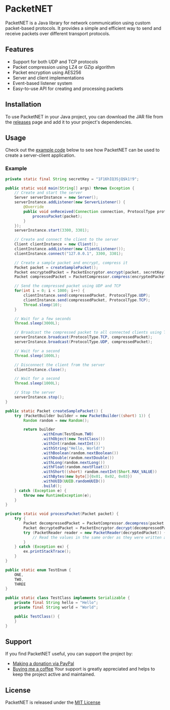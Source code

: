 
# PacketNET

PacketNET is a Java library for network communication using custom packet-based protocols. It provides a simple and efficient way to send and receive packets over different transport protocols.


## Features

- Support for both UDP and TCP protocols
- Packet compression using LZ4 or GZip algorithm
- Packet encryption using AES256
- Server and client implementations
- Event-based listener system
- Easy-to-use API for creating and processing packets
## Installation

To use PacketNET in your Java project, you can download the JAR file from the [releases](https://github.com/BananikXenos/PacketNet/releases) page and add it to your project's dependencies.
## Usage
Check out the [example code](#example) below to see how PacketNET can be used to create a server-client application.
### Example

```java
private static final String secretKey = "1F16hIQ3SjQ$k1!9";

public static void main(String[] args) throws Exception {
    // Create and start the server
    Server serverInstance = new Server();
    serverInstance.addListener(new ServerListener() {
        @Override
        public void onReceived(Connection connection, ProtocolType protocolType, Packet packet) throws IOException {
            processPacket(packet);
        }
    });
    serverInstance.start(3300, 3301);

    // Create and connect the client to the server
    Client clientInstance = new Client();
    clientInstance.addListener(new ClientListener());
    clientInstance.connect("127.0.0.1", 3300, 3301);

    // Create a sample packet and encrypt, compress it
    Packet packet = createSamplePacket();
    Packet encryptedPacket = PacketEncryptor.encrypt(packet, secretKey);
    Packet compressedPacket = PacketCompressor.compress(encryptedPacket, PacketCompressor.GZIP_COMPRESSOR);

    // Send the compressed packet using UDP and TCP
    for(int i = 0; i < 1000; i++) {
        clientInstance.send(compressedPacket, ProtocolType.UDP);
        clientInstance.send(compressedPacket, ProtocolType.TCP);
        Thread.sleep(10);
    }

    // Wait for a few seconds
    Thread.sleep(3000L);

    // Broadcast the compressed packet to all connected clients using TCP & UDP
    serverInstance.broadcast(ProtocolType.TCP, compressedPacket);
    serverInstance.broadcast(ProtocolType.UDP, compressedPacket);

    // Wait for a second
    Thread.sleep(1000L);

    // Disconnect the client from the server
    clientInstance.close();

    // Wait for a second
    Thread.sleep(1000L);

    // Stop the server
    serverInstance.stop();
}

public static Packet createSamplePacket() {
    try (PacketBuilder builder = new PacketBuilder((short) 1)) {
        Random random = new Random();

        return builder
                .withEnum(TestEnum.TWO)
                .withObject(new TestClass())
                .withInt(random.nextInt())
                .withString("Hello, World!")
                .withBoolean(random.nextBoolean())
                .withDouble(random.nextDouble())
                .withLong(random.nextLong())
                .withFloat(random.nextFloat())
                .withShort((short) random.nextInt(Short.MAX_VALUE))
                .withBytes(new byte[]{0x01, 0x02, 0x03})
                .withUUID(UUID.randomUUID())
                .build();
    } catch (Exception e) {
        throw new RuntimeException(e);
    }
}

private static void processPacket(Packet packet) {
    try {
        Packet decompressedPacket = PacketCompressor.decompress(packet, PacketCompressor.GZIP_COMPRESSOR);
        Packet decryptedPacket = PacketEncryptor.decrypt(decompressedPacket, secretKey);
        try (PacketReader reader = new PacketReader(decryptedPacket)) {
            // Read the values in the same order as they were written and use the values
        }
    } catch (Exception ex) {
        ex.printStackTrace();
    }
}

public static enum TestEnum {
    ONE,
    TWO,
    THREE
}

public static class TestClass implements Serializable {
    private final String hello = "Hello";
    private final String world = "World";

    public TestClass() {
    }
}
```
## Support

If you find PacketNET useful, you can support the project by:

- [Making a donation via PayPal](https://paypal.me/scgxenos)
- [Buying me a coffee](https://www.buymeacoffee.com/synse)
Your support is greatly appreciated and helps to keep the project active and maintained.
## License

PacketNET is released under the [MIT License](https://choosealicense.com/licenses/mit/)

